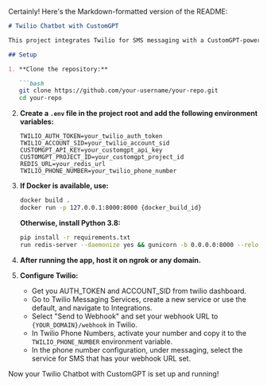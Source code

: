 Certainly! Here's the Markdown-formatted version of the README:

```markdown
# Twilio Chatbot with CustomGPT

This project integrates Twilio for SMS messaging with a CustomGPT-powered chatbot.

## Setup

1. **Clone the repository:**

   ```bash
   git clone https://github.com/your-username/your-repo.git
   cd your-repo
   ```

2. **Create a `.env` file in the project root and add the following environment variables:**

   ```dotenv
   TWILIO_AUTH_TOKEN=your_twilio_auth_token
   TWILIO_ACCOUNT_SID=your_twilio_account_sid
   CUSTOMGPT_API_KEY=your_customgpt_api_key
   CUSTOMGPT_PROJECT_ID=your_customgpt_project_id
   REDIS_URL=your_redis_url
   TWILIO_PHONE_NUMBER=your_twilio_phone_number
   ```

3. **If Docker is available, use:**

   ```bash
   docker build .
   docker run -p 127.0.0.1:8000:8000 {docker_build_id}
   ```

   **Otherwise, install Python 3.8:**

   ```bash
   pip install -r requirements.txt
   run redis-server --daemonize yes && gunicorn -b 0.0.0.0:8000 --reload app:app & celery -A tasks worker -P threads --loglevel=debug
   ```

4. **After running the app, host it on ngrok or any domain.**

5. **Configure Twilio:**
	 - Get you AUTH_TOKEN and ACCOUNT_SID from twilio dashboard.
   - Go to Twilio Messaging Services, create a new service or use the default, and navigate to Integrations.
   - Select "Send to Webhook" and set your webhook URL to `{YOUR_DOMAIN}/webhook` in Twilio.
   - In Twilio Phone Numbers, activate your number and copy it to the `TWILIO_PHONE_NUMBER` environment variable.
   - In the phone number configuration, under messaging, select the service for SMS that has your webhook URL set.

Now your Twilio Chatbot with CustomGPT is set up and running!
